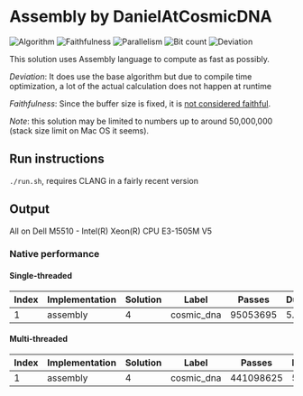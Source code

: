 # Assembly by DanielAtCosmicDNA

![Algorithm](https://img.shields.io/badge/Algorithm-base-green)
![Faithfulness](https://img.shields.io/badge/Faithful-no-yellowgreen)
![Parallelism](https://img.shields.io/badge/Parallel-yes-green)
![Bit count](https://img.shields.io/badge/Bits-1-green)
![Deviation](https://img.shields.io/badge/Deviation-compile%20time-blue)

This solution uses Assembly language to compute as fast as possibly.

*Deviation*: It does use the base algorithm but due to compile time optimization, a lot of the actual calculation does not happen at runtime

*Faithfulness*: Since the buffer size is fixed, it is [not considered faithful](https://github.com/PlummersSoftwareLLC/Primes/pull/274).

*Note*: this solution may be limited to numbers up to around 50,000,000 (stack size limit on Mac OS it seems).

## Run instructions

`./run.sh`, requires CLANG in a fairly recent version

## Output

All on Dell M5510 - Intel(R) Xeon(R) CPU E3-1505M V5

### Native performance

<style>
.tablelines table, .tablelines td, .tablelines th {
    border: 1px solid black;
    padding: 10px;
    text-align: center; /* Center-align the content */
}
</style>

#### Single-threaded

| Index | Implementation | Solution | Label      | Passes    | Duration | Threads | Algorithm | Faithful | Bits | Passes/Second |
|-------|----------------|----------|------------|-----------|----------|---------|-----------|----------|------|---------------|
| 1     | assembly       | 4        | cosmic_dna | 95053695  | 5.00002  | 1       | base      | no       | 1    | 19010678.16583 |


#### Multi-threaded
| Index | Implementation | Solution | Label      | Passes    | Duration | Threads | Algorithm | Faithful | Bits | Passes/Second |
|-------|----------------|----------|------------|-----------|----------|---------|-----------|----------|------|---------------|
| 1     | assembly       | 4        | cosmic_dna | 441098625 | 5.00319  | 8       | base      | no       | 1    | 11020436.79042 |

